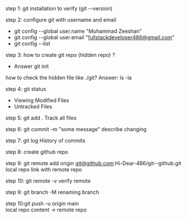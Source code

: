 step 1: git installation to verify (git --version)

step 2: configure git with username and email
* git config --global user.name "Muhammad Zeeshan"
* git config --global user.email "fullstackdeveloper486@gmail.com"
* git config --list

step 3: how to create git repo (hidden repo) ?
* Answer git init

how to check the hidden file like ./git?
Answer: ls -la

step 4: git status

* Viewing Modified Files
* Untracked Files
  
step 5: git add .
Track all files

step 6: git commit -m "some message"
describe changing

step 7: git log
History of commits

step 8: create github repo

step 9: git remote add origin git@github.com:Hi-Dear-486/git--github.git
        local repo link with  remote repo
        
step 10: git remote -v
         verify remote     
         
step 9: git branch -M <newbranchname> 
        renaming branch
        
step 10:git push -u origin main  
        local repo content -> remote repo

